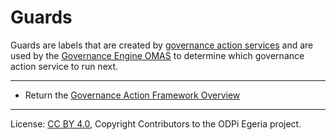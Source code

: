 <!-- SPDX-License-Identifier: CC-BY-4.0 -->
<!-- Copyright Contributors to the ODPi Egeria project. -->


# Guards

Guards are labels that are created by [governance action services](governance-action-service.md)
and are used by the [Governance Engine OMAS](../../../access-services/governance-engine) to
determine which governance action service to run next.


----
* Return the [Governance Action Framework Overview](..)


----
License: [CC BY 4.0](https://creativecommons.org/licenses/by/4.0/),
Copyright Contributors to the ODPi Egeria project.